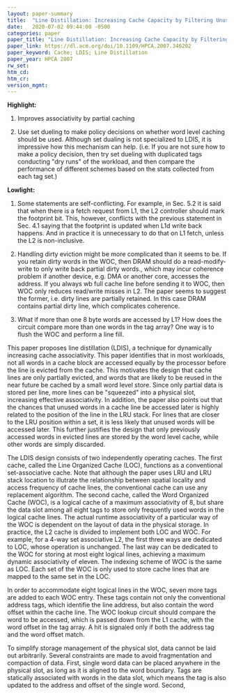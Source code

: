 ```yaml
---
layout: paper-summary
title:  "Line Distillation: Increasing Cache Capacity by Filtering Unused Words in Cache Lines"
date:   2020-07-02 09:44:00 -0500
categories: paper
paper_title: "Line Distillation: Increasing Cache Capacity by Filtering Unused Words in Cache Lines"
paper_link: https://dl.acm.org/doi/10.1109/HPCA.2007.346202
paper_keyword: Cache; LDIS; Line Distillation
paper_year: HPCA 2007
rw_set:
htm_cd:
htm_cr:
version_mgmt:
---
```


**Highlight:**

1. Improves associativity by partial caching

2. Use set dueling to make policy decisions on whether word level caching should be used. Although set dualing is not 
   specialized to LDIS, it is impressive how this mechanism can help.
   (i.e. If you are not sure how to make a policy decision, then try set dueling with duplicated tags conducting "dry
   runs" of the workload, and then compare the performance of different schemes based on the stats collected from each 
   tag set.)

**Lowlight:**

1. Some statements are self-conflicting. For example, in Sec. 5.2 it is said that when there is a fetch request from L1, 
   the L2 controller should mark the footprint bit. This, however, conflicts with the previous statement in Sec. 4.1 saying
   that the footprint is updated when L1d write back happens. 
   And in practice it is unnecessary to do that on L1 fetch, unless the L2 is non-inclusive.

2. Handling dirty eviction might be more complicated than it seems to be. If you retain dirty words in the WOC, then
   DRAM should do a read-modify-write to only write back partial dirty words., which may incur coherence problem if
   another device, e.g. DMA or another core, accesses the address.
   If you always wb full cache line before sending it to WOC, then WOC only reduces read/write misses in L2.
   The paper seems to suggest the former, i.e. dirty lines are partially retained. In this case DRAM contains partial
   dirty line, which complicates coherence.

3. What if more than one 8 byte words are accessed by L1? How does the circuit compare more than one words in the tag
   array? One way is to flush the WOC and perform a line fill.

This paper proposes line distillation (LDIS), a technique for dynamically increasing cache associativity. 
This paper identifies that in most workloads, not all words in a cache block are accessed equally by the processor before 
the line is evicted from the cache. This motivates the design that cache lines are only partially evicted, and words 
that are likely to be reused in the near future be cached by a small word level store. Since only partial data is stored
per line, more lines can be "squeezed" into a physical slot, increasing effective associativity.
In addition, the paper also points out that the chances that unused words in a cache line be accessed later is highly
related to the position of the line in the LRU stack. For lines that are closer to the LRU position within a set,
it is less likely that unused words will be accessed later. This further justifies the design that only previously accessed
words in evicted lines are stored by the word level cache, while other words are simply discarded.

The LDIS design consists of two independently operating caches. The first cache, called the Line Organized Cache (LOC),
functions as a conventional set-associative cache. Note that although the paper uses LRU and LRU stack location to 
illutrate the relationship between spatial locality and access frequency of cache lines, the conventional cache can use
any replacement algorithm. The second cache, called the Word Organized Cache (WOC), is a logical cache of a maximum associativity 
of 8, but share the data slot among all eight tags to store only frequently used words in the logical cache lines. 
The actual runtime associativity of a particular way of the WOC is dependent on the layout of data in the physical storage.
In practice, the L2 cache is divided to implement both LOC and WOC. For example, for a 4-way set associative L2, the first
three ways are dedicated to LOC, whose operation is unchanged. The last way can be dedicated to the WOC for storing 
at most eight logical lines, achieving a maximum dynamic associativity of eleven.
The indexing scheme of WOC is the same as LOC. Each set of the WOC is only used to store cache lines that are mapped 
to the same set in the LOC.

In order to accommodate eight logical lines in the WOC, seven more tags are added to each WOC entry. These tags 
contain not only the conventional address tags, which identifie the line address, but also contain the word offset within
the cache line. The WOC lookup circuit should compare the word to be accessed, which is passed down from the L1 cache,
with the word offset in the tag array. A hit is signaled only if both the address tag and the word offset match.

To simplify storage management of the physical slot, data cannot be laid out arbitrarily. Several constraints are made
to avoid fragmentation and compaction of data. First, single word data can be placed anywhere in the physical slot, as
long as it is aligned to the word boundary. Tags are statically associated with words in the data slot, which means the 
tag is also updated to the address and offset of the single word. Second, 
